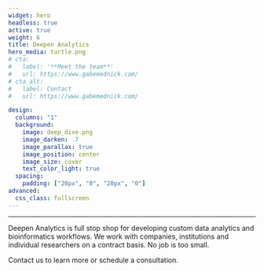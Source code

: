 ```yaml
---
widget: hero
headless: true
active: true
weight: 6
title: Deepen Analytics
hero_media: turtle.png
# cta:
#   label: '**Meet the team**'
#   url: https://www.gabemednick.com/
# cta_alt:
#   label: Contact
#   url: https://www.gabemednick.com/

design:
  columns: "1"
  background:
    image: deep_dive.png
    image_darken: .7
    image_parallax: true
    image_position: center
    image_size: cover
    text_color_light: true
  spacing:
    padding: ["20px", "0", "20px", "0"]
advanced:
  css_class: fullscreen
---
```


****

Deepen Analytics is full stop shop for developing custom data analytics and bioinformatics workflows. We work with companies, institutions and individual researchers on a contract basis. No job is too small. 

Contact us to learn more or schedule a consultation. 




